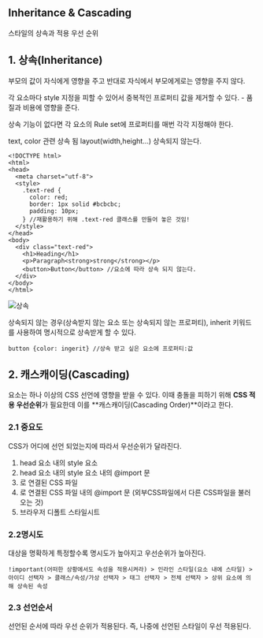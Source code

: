 ## Inheritance & Cascading
스타일의 상속과 적용 우선 순위

## 1. 상속(Inheritance)
부모의 값이 자식에게 영향을 주고 반대로 자식에서 부모에게로는 영향을 주지 않다.

각 요소마다 style 지정을 피할 수 있어서 중복적인 프로퍼티 값을 제거할 수 있다. - 품질과 비용에 영향을 준다.

상속 기능이 없다면 각 요소의 Rule set에 프로퍼티를 매번 각각 지정해야 한다.

text, color 관련 상속 됨
layout(width,height...) 상속되지 않는다.

```
<!DOCTYPE html>
<html>
<head>
  <meta charset="utf-8">
  <style>
    .text-red {
      color: red;
      border: 1px solid #bcbcbc;
      padding: 10px;
    } //재활용하기 위해 .text-red 클래스를 만들어 놓은 것임!
  </style>
</head>
<body>
  <div class="text-red">
    <h1>Heading</h1>
    <p>Paragraph<strong>strong</strong></p>
    <button>Button</button> //요소에 따라 상속 되지 않는다.
  </div>
</body>
</html>
```
![상속](http://poiemaweb.com/img/css_inheritance.png)

상속되지 않는 경우(상속받지 않는 요소 또는 상속되지 않는 프로퍼티), inherit 키워드를 사용하여 명시적으로 상속받게 할 수 있다.
```
button {color: ingerit} //상속 받고 싶은 요소에 프로퍼티:값
```

## 2. 캐스캐이딩(Cascading)
요소는 하나 이상의 CSS 선언에 영향을 받을 수 있다. 이때 충돌을 피하기 위해 **CSS 적용 우선순위**가 필요한데 이를 **캐스캐이딩(Cascading Order)**이라고 한다.


### 2.1 중요도
  CSS가 어디에 선언 되었는지에 따라서 우선순위가 달라진다.
  1. head 요소 내의 style 요소
  2. head 요소 내의 style 요소 내의 @import 문 
  3. <link> 로 연결된 CSS 파일
  4. <link> 로 연결된 CSS 파일 내의 @import 문 (외부CSS파일에서 다른 CSS파일을 불러오는 것)
  5. 브라우저 디폴트 스타일시트

### 2.2명시도
  대상을 명확하게 특정할수록 명시도가 높아지고 우선순위가 높아진다.
```
!important(어떠한 상황에서도 속성을 적용시켜라) > 인라인 스타일(요소 내에 스타일) > 아이디 선택자 > 클래스/속성/가상 선택자 > 태그 선택자 > 전체 선택자 > 상위 요소에 의해 상속된 속성
```

### 2.3 선언순서
  선언된 순서에 따라 우선 순위가 적용된다. 즉, 나중에 선언된 스타일이 우선 적용된다.

